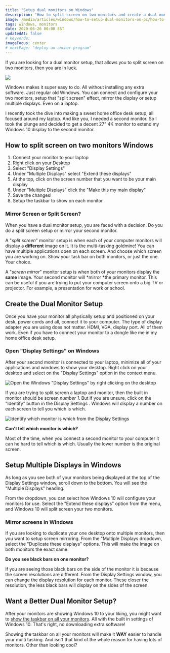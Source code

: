```yaml
---
title: "Setup dual monitors on Windows"
description: "How to split screen on two monitors and create a dual monitor setup on Windows."
image: /media/articles/windows/how-to-setup-dual-monitors-on-pc/how-to-setup-dual-Monitors-in-Windows.jpg
tags: windows, monitors
date: 2020-06-26 00:00 EST
updatedAt: false
# keywords:
imageFocus: center
# nextPage: "deploy-an-anchor-program"
---
```


If you are looking for a dual monitor setup, that allows you to split screen on two monitors, then you are in luck.

![](/media/articles/windows/how-to-setup-dual-monitors-on-pc/how-to-setup-dual-Monitors-in-Windows.jpg)

Windows makes it super easy to do. All without installing any extra software. Just regular old Windows. You can connect and configure your two monitors, setup that "split screen" effect, mirror the display or setup multiple displays. Even on a laptop.

I recently took the dive into making a sweet home office desk setup, all focused around my laptop. And like you, I needed a second monitor. So I took the plunge and decided to get a decent 27" 4K monitor to extend my Windows 10 display to the second monitor.

## How to split screen on two monitors Windows

1. Connect your monitor to your laptop
2. Right click on your Desktop
3. Select "Display Settings"
4. Under "Multiple Displays" select "Extend these displays"
5. At the top, click on the screen number that you want to be your main display
6. Under "Multiple Displays" click the "Make this my main display"
7. Save the changes!
8. Setup the taskbar to show on each monitor

### Mirror Screen or Split Screen?

When you have a dual monitor setup, you are faced with a decision. Do you do a split screen setup or mirror your second monitor.

A "_split screen_" monitor setup is when each of your computer monitors will display a **different** image on it. It is the multi-tasking goldmine! You can have multiple applications open on each screen. And choose which screen you are working on. Show your task bar on both monitors, or just the one. Your choice.

A "_screen mirror_" monitor setup is when both of your monitors display the **same** image. Your second monitor will *mirror *the primary monitor. This can be useful if you are trying to put your computer screen onto a big TV or projector. For example, a presentation for work or school.

## Create the Dual Monitor Setup

Once you have your monitor all physically setup and positioned on your desk, power cords and all, connect it to your computer. The type of display adapter you are using does not matter. HDMI, VGA, display port. All of them work. Even if you have to connect your monitor to a dongle like me in my home office desk setup.

### Open "Display Settings" on Windows

After your second monitor is connected to your laptop, minimize all of your applications and windows to show your desktop. Right click on your desktop and select on the "Display Settings" option in the context menu.

![Open the Windows "Display Settings" by right clicking on the desktop](/media//articles/windows/how-to-setup-dual-monitors-on-pc/right-click-on-desktop.png)

If you are trying to split screen a laptop and monitor, then the built in monitor should be screen _number 1_. But if you are unsure, click on the "Identify" button in the Display Settings . Windows will display a number on each screen to tell you which is which.

![Identify which monitor is which from the Display Settings](/media//articles/windows/how-to-setup-dual-monitors-on-pc/identify-monitor.png)

<div class="msg caution">
<b>Can't tell which monitor is which?</b>

Most of the time, when you connect a second monitor to your computer it can he hard to tell which is which. Usually the lower number is the original screen.

</div>

## Setup Multiple Displays in Windows

As long as you see both of your monitors being displayed at the top of the Display Settings window, scroll down to the bottom. You will see the "Multiple Displays" heading.

From the dropdown, you can select how Windows 10 will configure your monitors for use. Select the "Extend these displays" option from the menu, and Windows 10 will split screen your two monitors.

### Mirror screens in Windows

If you are looking to duplicate your one desktop onto multiple monitors, then you want to setup screen mirroring. From the "Multiple Displays dropdown, select the "Duplicate these displays" options. This will make the image on both monitors the exact same.

<div class="msg caution">
<b>Do you see black bars on one monitor?</b>

If you are seeing those black bars on the side of the monitor it is because the screen resolutions are different. From the Display Settings window, you can change the display resolution for each monitor. These closer the resolution, the less black bars will display on the sides of the screen.

</div>

## Want a Better Dual Monitor Setup?

After your monitors are showing Windows 10 to your liking, you might want to [show the taskbar on all your monitors](/articles/multi-monitor-taskbar-in-windows-10). All with the built in settings of Windows 10. That's right, no downloading extra software!

Showing the taskbar on all your monitors will make it **WAY** easier to handle your multi tasking. And isn't that kind of the whole reason for having lots of monitors. Other than looking cool?
